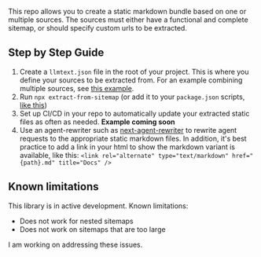 This repo allows you to create a static markdown bundle based on one or multiple sources. The sources must either have a functional and complete sitemap, or should specify custom urls to be extracted.

## Step by Step Guide

1. Create a `llmtext.json` file in the root of your project. This is where you define your sources to be extracted from. For an example combining multiple sources, see [this example](https://github.com/janwilmake/parallel-llmtext/blob/main/llmtext.json).
2. Run `npx extract-from-sitemap` (or add it to your `package.json` scripts, [like this](https://github.com/janwilmake/parallel-llmtext/blob/main/package.json))
3. Set up CI/CD in your repo to automatically update your extracted static files as often as needed. **Example coming soon**
4. Use an agent-rewriter such as [next-agent-rewriter](../next-agent-rewriter) to rewrite agent requests to the appropriate static markdown files. In addition, it's best practice to add a link in your html to show the markdown variant is available, like this: `<link rel="alternate" type="text/markdown" href="{path}.md" title="Docs" />`

## Known limitations

This library is in active development. Known limitations:

- Does not work for nested sitemaps
- Does not work on sitemaps that are too large

I am working on addressing these issues.

